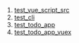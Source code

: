 1. <a href="1.test_vue_script_src.md">test_vue_script_src</a>
2. <a href="2.test_cli.md">test_cli</a>
3. <a href="3.test_todo_app.md">test_todo_app</a>
4. <a href="4.test_todo_app_vuex.md">test_todo_app_vuex</a>